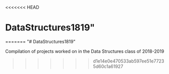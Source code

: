 <<<<<<< HEAD
# DataStructures1819" 
=======
"# DataStructures1819" 

Compilation of projects worked on in the Data Structures class of 2018-2019
>>>>>>> d1e14e0e470533ab597ee51e77235d60c1a61927
